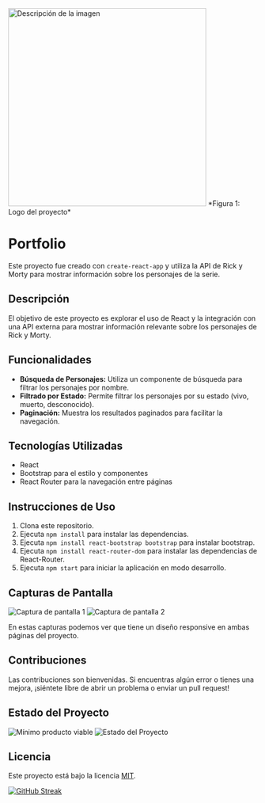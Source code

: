 <img src="../zoo/public/1" alt="Descripción de la imagen" width="400"/>
*Figura 1: Logo del proyecto*



# Portfolio

Este proyecto fue creado con `create-react-app` y utiliza la API de Rick y Morty para mostrar información sobre los personajes de la serie.

## Descripción

El objetivo de este proyecto es explorar el uso de React y la integración con una API externa para mostrar información relevante sobre los personajes de Rick y Morty.

## Funcionalidades

- **Búsqueda de Personajes:** Utiliza un componente de búsqueda para filtrar los personajes por nombre.
- **Filtrado por Estado:** Permite filtrar los personajes por su estado (vivo, muerto, desconocido).
- **Paginación:** Muestra los resultados paginados para facilitar la navegación.

## Tecnologías Utilizadas

- React
- Bootstrap para el estilo y componentes
- React Router para la navegación entre páginas

## Instrucciones de Uso

1. Clona este repositorio.
2. Ejecuta `npm install` para instalar las dependencias.
3. Ejecuta `npm install react-bootstrap bootstrap` para instalar bootstrap.
4. Ejecuta `npm install react-router-dom` para instalar las dependencias de React-Router.
5. Ejecuta `npm start` para iniciar la aplicación en modo desarrollo.

## Capturas de Pantalla

![Captura de pantalla 1](public/captura1.png)
![Captura de pantalla 2](public/captura2.png)

En estas capturas podemos ver que tiene un diseño responsive en ambas páginas del proyecto.

## Contribuciones

Las contribuciones son bienvenidas. Si encuentras algún error o tienes una mejora, ¡siéntete libre de abrir un problema o enviar un pull request!

## Estado del Proyecto
![Mínimo producto viable](https://img.shields.io/badge/MVP-%20Completado-green)
![Estado del Proyecto](https://img.shields.io/badge/Estado-En%20Desarrollo-orange)

## Licencia

Este proyecto está bajo la licencia [MIT](LICENSE).


[![GitHub Streak](https://streak-stats.demolab.com?user=EzequielPalma&theme=dark&locale=es)](https://git.io/streak-stats)
